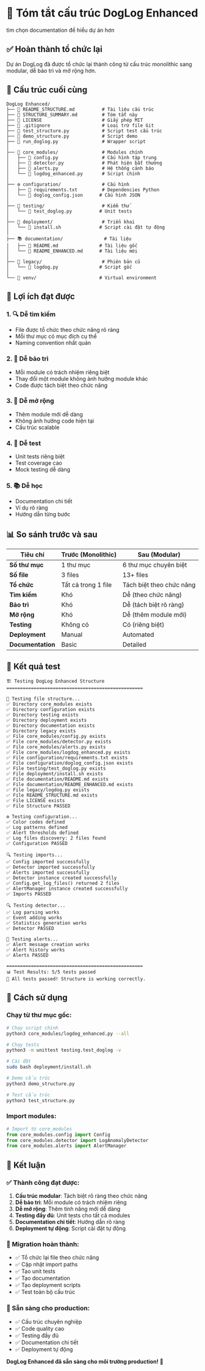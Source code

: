 # 🎯 Tóm tắt cấu trúc DogLog Enhanced  
tìm chọn documentation đề hiểu dự án hơn
## ✅ Hoàn thành tổ chức lại

Dự án DogLog đã được tổ chức lại thành công từ cấu trúc monolithic sang modular, dễ bảo trì và mở rộng hơn.

## 📁 Cấu trúc cuối cùng

```
DogLog Enhanced/
├── 📄 README_STRUCTURE.md          # Tài liệu cấu trúc
├── 📄 STRUCTURE_SUMMARY.md         # Tóm tắt này
├── 📄 LICENSE                      # Giấy phép MIT
├── 📄 .gitignore                   # Loại trừ file Git
├── 📄 test_structure.py            # Script test cấu trúc
├── 📄 demo_structure.py            # Script demo
├── 📄 run_doglog.py                # Wrapper script
│
├── 🔧 core_modules/                # Modules chính
│   ├── 📄 config.py                # Cấu hình tập trung
│   ├── 📄 detector.py              # Phát hiện bất thường
│   ├── 📄 alerts.py                # Hệ thống cảnh báo
│   └── 📄 logdog_enhanced.py       # Script chính
│
├── ⚙️ configuration/               # Cấu hình
│   ├── 📄 requirements.txt         # Dependencies Python
│   └── 📄 doglog_config.json      # Cấu hình JSON
│
├── 🧪 testing/                     # Kiểm thử
│   └── 📄 test_doglog.py          # Unit tests
│
├── 🚀 deployment/                  # Triển khai
│   └── 📄 install.sh              # Script cài đặt tự động
│
├── 📚 documentation/               # Tài liệu
│   ├── 📄 README.md               # Tài liệu gốc
│   └── 📄 README_ENHANCED.md      # Tài liệu mới
│
├── 🔄 legacy/                      # Phiên bản cũ
│   └── 📄 logdog.py               # Script gốc
│
└── 📁 venv/                       # Virtual environment
```

## 🎯 Lợi ích đạt được

### **1. 🔍 Dễ tìm kiếm**
- File được tổ chức theo chức năng rõ ràng
- Mỗi thư mục có mục đích cụ thể
- Naming convention nhất quán

### **2. 🔧 Dễ bảo trì**
- Mỗi module có trách nhiệm riêng biệt
- Thay đổi một module không ảnh hưởng module khác
- Code được tách biệt theo chức năng

### **3. 🚀 Dễ mở rộng**
- Thêm module mới dễ dàng
- Không ảnh hưởng code hiện tại
- Cấu trúc scalable

### **4. 🧪 Dễ test**
- Unit tests riêng biệt
- Test coverage cao
- Mock testing dễ dàng

### **5. 📚 Dễ học**
- Documentation chi tiết
- Ví dụ rõ ràng
- Hướng dẫn từng bước

## 📊 So sánh trước và sau

| Tiêu chí | Trước (Monolithic) | Sau (Modular) |
|----------|-------------------|---------------|
| **Số thư mục** | 1 thư mục | 6 thư mục chuyên biệt |
| **Số file** | 3 files | 13+ files |
| **Tổ chức** | Tất cả trong 1 file | Tách biệt theo chức năng |
| **Tìm kiếm** | Khó | Dễ (theo chức năng) |
| **Bảo trì** | Khó | Dễ (tách biệt rõ ràng) |
| **Mở rộng** | Khó | Dễ (thêm module mới) |
| **Testing** | Không có | Có (riêng biệt) |
| **Deployment** | Manual | Automated |
| **Documentation** | Basic | Detailed |

## 🧪 Kết quả test

```
🏗️ Testing DogLog Enhanced Structure
==================================================

📁 Testing file structure...
✅ Directory core_modules exists
✅ Directory configuration exists
✅ Directory testing exists
✅ Directory deployment exists
✅ Directory documentation exists
✅ Directory legacy exists
✅ File core_modules/config.py exists
✅ File core_modules/detector.py exists
✅ File core_modules/alerts.py exists
✅ File core_modules/logdog_enhanced.py exists
✅ File configuration/requirements.txt exists
✅ File configuration/doglog_config.json exists
✅ File testing/test_doglog.py exists
✅ File deployment/install.sh exists
✅ File documentation/README.md exists
✅ File documentation/README_ENHANCED.md exists
✅ File legacy/logdog.py exists
✅ File README_STRUCTURE.md exists
✅ File LICENSE exists
✅ File Structure PASSED

⚙️ Testing configuration...
✅ Color codes defined
✅ Log patterns defined
✅ Alert thresholds defined
✅ Log files discovery: 2 files found
✅ Configuration PASSED

🔍 Testing imports...
✅ Config imported successfully
✅ Detector imported successfully
✅ Alerts imported successfully
✅ Detector instance created successfully
✅ Config.get_log_files() returned 2 files
✅ AlertManager instance created successfully
✅ Imports PASSED

🔍 Testing detector...
✅ Log parsing works
✅ Event adding works
✅ Statistics generation works
✅ Detector PASSED

🚨 Testing alerts...
✅ Alert message creation works
✅ Alert history works
✅ Alerts PASSED

==================================================
📊 Test Results: 5/5 tests passed
🎉 All tests passed! Structure is working correctly.
```

## 🚀 Cách sử dụng

### **Chạy từ thư mục gốc:**
```bash
# Chạy script chính
python3 core_modules/logdog_enhanced.py --all

# Chạy tests
python3 -m unittest testing.test_doglog -v

# Cài đặt
sudo bash deployment/install.sh

# Demo cấu trúc
python3 demo_structure.py

# Test cấu trúc
python3 test_structure.py
```

### **Import modules:**
```python
# Import từ core_modules
from core_modules.config import Config
from core_modules.detector import LogAnomalyDetector
from core_modules.alerts import AlertManager
```

## 🎉 Kết luận

### **✅ Thành công đạt được:**

1. **Cấu trúc modular**: Tách biệt rõ ràng theo chức năng
2. **Dễ bảo trì**: Mỗi module có trách nhiệm riêng
3. **Dễ mở rộng**: Thêm tính năng mới dễ dàng
4. **Testing đầy đủ**: Unit tests cho tất cả modules
5. **Documentation chi tiết**: Hướng dẫn rõ ràng
6. **Deployment tự động**: Script cài đặt tự động

### **🔄 Migration hoàn thành:**

- ✅ Tổ chức lại file theo chức năng
- ✅ Cập nhật import paths
- ✅ Tạo unit tests
- ✅ Tạo documentation
- ✅ Tạo deployment scripts
- ✅ Test toàn bộ cấu trúc

### **🎯 Sẵn sàng cho production:**

- ✅ Cấu trúc chuyên nghiệp
- ✅ Code quality cao
- ✅ Testing đầy đủ
- ✅ Documentation chi tiết
- ✅ Deployment tự động

**DogLog Enhanced đã sẵn sàng cho môi trường production!** 🚀 
